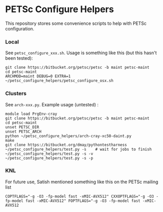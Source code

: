 # PETSc Configure Helpers
This repository stores some convenience scripts to help with PETSc configuration.

### Local ###
See `petsc_configure_xxx.sh`. Usage is something like this (but this hasn't been tested):

    git clone https://bitbucket.org/petsc/petsc -b maint petsc-maint
    cd petsc-maint
    ARCHMOD=maint DEBUG=0 EXTRA=1 ~/petsc_configure_helpers/petsc_configure_osx.sh

### Clusters ###
See `arch-xxx.py`. Example usage (untested) :

    module load PrgEnv-cray 
    git clone https://bitbucket.org/petsc/petsc -b maint petsc-maint
    cd petsc-maint
    unset PETSC_DIR
    unset PETSC_ARCH
    python ~/petsc_configure_helpers/arch-cray-xc50-daint.py
    make
    git clone https://bitbucket.org/dmay/pythontestharness
    ~/petsc_configure_helpers/test.py -s    # wait for jobs to finish
    ~/petsc_configure_helpers/test.py -s -v
    ~/petsc_configure_helpers/test.py -s -p

### KNL
For future use, Satish mentioned something like this on the PETSc mailing list

    COPTFLAGS="-g -O3 -fp-model fast -xMIC-AVX512" CXXOPTFLAGS="-g -O3 -fp-model fast -xMIC-AVX512" FOPTFLAGS="-g -O3 -fp-model fast -xMIC-AVX512
